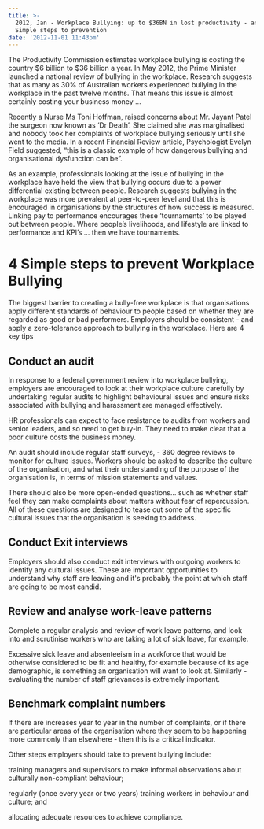 ```yaml
---
title: >-
  2012, Jan - Workplace Bullying: up to $36BN in lost productivity - and 4
  Simple steps to prevention
date: '2012-11-01 11:43pm'
---
```

The Productivity Commission estimates workplace bullying is costing the country $6 billion to $36 billion a year. In May 2012, the Prime Minister launched a national review of bullying in the workplace. Research suggests that as many as 30% of Australian workers experienced bullying in the workplace in the past twelve months. That means this issue is almost certainly costing your business money … 

Recently a Nurse Ms Toni Hoffman, raised concerns about Mr. Jayant Patel the surgeon now known as ‘Dr Death’. She claimed she was marginalised and nobody took her complaints of workplace bullying seriously until she went to the media. In a recent Financial Review article, Psychologist Evelyn Field suggested, “this is a classic example of how dangerous bullying and organisational dysfunction can be”.

As an example, professionals looking at the issue of bullying in the workplace have held the view that bullying occurs due to a power differential existing between people. Research suggests bullying in the workplace was more prevalent at peer-to-peer level and that this is encouraged in organisations by the structures of how success is measured. Linking pay to performance encourages these ‘tournaments’ to be played out between people. Where people’s livelihoods, and lifestyle are linked to performance and KPI’s … then we have tournaments. 

# 4 Simple steps to prevent Workplace Bullying

The  biggest barrier to creating a bully-free workplace is that organisations apply different standards of behaviour to people based on whether they are regarded as good or bad performers. Employers should be consistent - and apply a zero-tolerance approach to bullying in the workplace. Here are 4 key tips

## Conduct an audit

In response to a federal government review into workplace bullying, employers are encouraged to look at their workplace culture carefully by undertaking regular audits to highlight behavioural issues and ensure risks associated with bullying and harassment are managed effectively.

HR professionals can expect to face resistance to audits from workers and senior leaders, and so need to get buy-in.  They need to make clear that a poor culture costs the business money. 

An audit should include regular staff surveys, - 360 degree reviews to monitor for culture issues. Workers should be asked to describe the culture of the organisation, and what their understanding of the purpose of the organisation is, in terms of mission statements and values.

There should also be more open-ended questions... such as whether staff feel they can make complaints about matters without fear of repercussion. All of these questions are designed to tease out some of the specific cultural issues that the organisation is seeking to address.

## Conduct Exit interviews

Employers should also conduct exit interviews with outgoing workers to identify any cultural issues.  These are important opportunities to understand why staff are leaving and it's probably the point at which staff are going to be most candid.

## Review and analyse work-leave patterns

Complete a regular analysis and review of work leave patterns, and look into and scrutinise workers who are taking a lot of sick leave, for example.

Excessive sick leave and absenteeism in a workforce that would be otherwise considered to be fit and healthy, for example because of its age demographic, is something an organisation will want to look at. Similarly - evaluating the number of staff grievances is extremely important.

## Benchmark complaint numbers

If there are increases year to year in the number of complaints, or if there are particular areas of the organisation where they seem to be happening more commonly than elsewhere - then this is a critical indicator.

Other steps employers should take to prevent bullying include:

training managers and supervisors to make informal observations about culturally non-compliant behaviour; 

regularly (once every year or two years) training workers in behaviour and culture; and

allocating adequate resources to achieve compliance.
